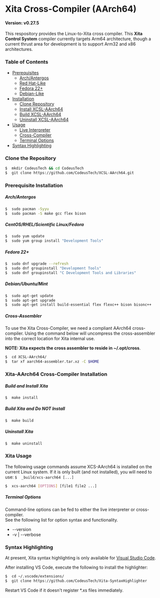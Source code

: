 # Xita Cross-Compiler (AArch64)
#### Version: v0.27.5


This respository provides the Linux-to-Xita cross compiler.  This **Xita Control System** compiler currently targets Arm64 architecture, though a current thrust area for development is to support Arm32 and x86 architectures.

### Table of Contents

* [Prerequisites](#prerequisite-installation)
  * [Arch/Antergos](#arch/antergos)
  * [Red Hat-Like](#centos/rhel/scientific-linux/fedora)
  * [Fedora 22+](#fedora-22+)
  * [Debian-Like](#debian/ubuntu/mint)
* [Installation](#XCSL-AArch64-Cross-Compiler-Installation)
  * [Clone Repository](#clone-the-repository)
  * [Install XCSL-AArch64](#build-and-install-xcsl)
  * [Build XCSL-AArch64](#build-xcsl-and-do-not-install)
  * [Uninstall XCSL-AArch64](#uninstall-xcsl)
* [Usage](#xita-usage)
  * [Live Interpreter](#live-interpreter)
  * [Cross-Compiler](#xita-cross-compiler)
  * [Terminal Options](#terminal-options)
* [Syntax Highlighting](#syntax-highlighting)



### Clone the Repository

```bash
$  mkdir CodeusTech && cd CodeusTech
$  git clone https://github.com/CodeusTech/XCSL-AArch64.git
```

### Prerequisite Installation 

##### Arch/Antergos

``` bash
$  sudo pacman -Syyu
$  sudo pacman -S make gcc flex bison
```

##### CentOS/RHEL/Scientific Linux/Fedora

``` bash
$  sudo yum update
$  sudo yum group install "Development Tools"
```

##### Fedora 22+

``` bash
$  sudo dnf upgrade --refresh
$  sudo dnf groupinstall "Development Tools"
$  sudo dnf groupinstall "C Development Tools and Libraries"
```

##### Debian/Ubuntu/Mint

``` bash
$  sudo apt-get update
$  sudo apt-get upgrade
$  sudo apt-get install build-essential flex flexc++ bison bisonc++
```

#####  Cross-Assembler

To use the Xita Cross-Compiler, we need a compliant AArch64 cross-compiler.  Using the command below will uncompress the cross-assembler into the correct location for Xita internal use.  

**NOTE: Xita expects the cross assembler to reside in ~/.opt/cross**.

```bash
$  cd XCSL-AArch64/
$  tar xf aarch64-assembler.tar.xz -C $HOME
```

### Xita-AArch64 Cross-Compiler Installation

##### Build and Install Xita

```bash
$  make install
```

##### Build Xita and Do NOT Install

```bash
$  make build
```

##### Uninstall Xita

```bash
$  make uninstall
```

###  Xita Usage 

The following usage commands assume XCS-AArch64 is installed on the current
Linux system.  If it is only built (and not installed), you will need to
use:   ` $  _build/xcs-aarch64 [...] `


```bash
$  xcs-aarch64 [OPTIONS] [file1 file2 ...]
```

##### Terminal Options

Command-line options can be fed to either the live interpreter or cross-compiler.  
See the following list for option syntax and functionality.

*  --version
*  -v  |  --verbose  

### Syntax Highlighting

At present, Xita syntax highlighting is only available for [Visual Studio Code](https://code.visualstudio.com/).  

After installing VS Code, execute the following to install the highlighter:
```bash
$  cd ~/.vscode/extensions/
$  git clone https://github.com/CodeusTech/Xita-SyntaxHighlighter
```
Restart VS Code if it doesn't register \*.xs files immediately.
